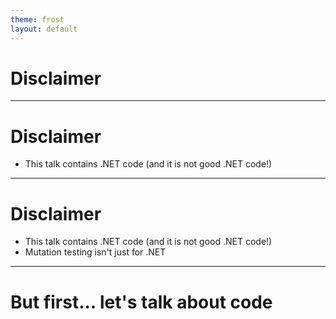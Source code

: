 ```yaml
---
theme: frost
layout: default
---
```


# Disclaimer

---

# Disclaimer

- This talk contains .NET code (and it is not good .NET code!)

---

# Disclaimer

- This talk contains .NET code (and it is not good .NET code!)
- Mutation testing isn't just for .NET

---

# But first... let's talk about code
